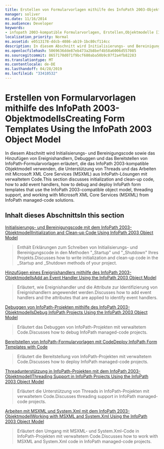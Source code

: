 ```yaml
---
title: Erstellen von Formularvorlagen mithilfe des InfoPath 2003-Objektmodells
manager: soliver
ms.date: 11/16/2014
ms.audience: Developer
keywords:
- infopath 2003-kompatible Formularvorlagen, Erstellen,Objektmodelle [InfoPath 2003], Erstellen von Formularvorlagen für verwalteten Code für InfoPath 2007,Formularvorlagen [InfoPath 2007], Erstellen von InfoPath 2003-kompatiblen Formularvorlagen
localization_priority: Normal
ms.assetid: e0513178-ddcb-4086-ab19-1bc80cf114cc
description: In diesem Abschnitt wird Initialisierungs- und Bereinigungscode sowie das Hinzufügen von Ereignishandlern, Debuggen und das Bereitstellen von InfoPath-Formularvorlagen erläutert, die das InfoPath 2003-kompatible Objektmodell verwenden, die Unterstützung von Threads und das Arbeiten mit Microsoft XML Core Services (MSXML) aus InfoPath-Lösungen mit verwaltetem Code.
ms.openlocfilehash: 5069636dde87eb473a2b8bef4b58a6006d557085
ms.sourcegitcommit: 8657170d071f9bcf680aba50b9c07f2a4fb82283
ms.translationtype: MT
ms.contentlocale: de-DE
ms.lasthandoff: 04/28/2019
ms.locfileid: "33410532"
---
```

# <a name="creating-form-templates-using-the-infopath-2003-object-model"></a><span data-ttu-id="7761f-104">Erstellen von Formularvorlagen mithilfe des InfoPath 2003-Objektmodells</span><span class="sxs-lookup"><span data-stu-id="7761f-104">Creating Form Templates Using the InfoPath 2003 Object Model</span></span>

<span data-ttu-id="7761f-105">In diesem Abschnitt wird Initialisierungs- und Bereinigungscode sowie das Hinzufügen von Ereignishandlern, Debuggen und das Bereitstellen von InfoPath-Formularvorlagen erläutert, die das InfoPath 2003-kompatible Objektmodell verwenden, die Unterstützung von Threads und das Arbeiten mit Microsoft XML Core Services (MSXML) aus InfoPath-Lösungen mit verwaltetem Code.</span><span class="sxs-lookup"><span data-stu-id="7761f-105">This section discusses initialization and clean-up code, how to add event handlers, how to debug and deploy InfoPath form templates that use the InfoPath 2003-compatible object model, threading support, and working with Microsoft XML Core Services (MSXML) from InfoPath managed-code solutions.</span></span>
  
## <a name="in-this-section"></a><span data-ttu-id="7761f-106">Inhalt dieses Abschnitts</span><span class="sxs-lookup"><span data-stu-id="7761f-106">In this section</span></span>

[<span data-ttu-id="7761f-107">Initialisierungs- und Bereinigungscode mit dem InfoPath 2003-Objektmodell</span><span class="sxs-lookup"><span data-stu-id="7761f-107">Initialization and Clean-up Code Using InfoPath 2003 Object Model</span></span>](initialization-and-clean-up-code-using-infopath-2003-object-model.md)
  
> <span data-ttu-id="7761f-108">Enthält Erklärungen zum Schreiben von Initialisierungs- und Bereinigungscode in den Methoden "_Startup" und "_Shutdown" Ihres Projekts.</span><span class="sxs-lookup"><span data-stu-id="7761f-108">Discusses how to write initialization and clean-up code in the _Startup and _Shutdown methods of your project.</span></span>
    
[<span data-ttu-id="7761f-109">Hinzufügen eines Ereignishandlers mithilfe des InfoPath 2003-Objektmodells</span><span class="sxs-lookup"><span data-stu-id="7761f-109">Add an Event Handler Using the InfoPath 2003 Object Model</span></span>](how-to-add-an-event-handler-using-the-infopath-2003-object-model.md)
  
> <span data-ttu-id="7761f-110">Erläutert, wie Ereignishandler und die Attribute zur Identifizierung von Ereignishandlern angewendet werden.</span><span class="sxs-lookup"><span data-stu-id="7761f-110">Discusses how to add event handlers and the attributes that are applied to identify event handlers.</span></span>
    
[<span data-ttu-id="7761f-111">Debuggen von InfoPath-Projekten mithilfe des InfoPath 2003-Objektmodells</span><span class="sxs-lookup"><span data-stu-id="7761f-111">Debug InfoPath Projects Using the InfoPath 2003 Object Model</span></span>](how-to-debug-infopath-projects-using-the-infopath-2003-object-model.md)
  
> <span data-ttu-id="7761f-112">Erläutert das Debuggen von InfoPath-Projekten mit verwaltetem Code.</span><span class="sxs-lookup"><span data-stu-id="7761f-112">Discusses how to debug InfoPath managed-code projects.</span></span>
    
[<span data-ttu-id="7761f-113">Bereitstellen von InfoPath-Formularvorlagen mit Code</span><span class="sxs-lookup"><span data-stu-id="7761f-113">Deploy InfoPath Form Templates with Code</span></span>](how-to-deploy-infopath-form-templates-with-code.md)
  
> <span data-ttu-id="7761f-114">Erläutert die Bereitstellung von InfoPath-Projekten mit verwaltetem Code.</span><span class="sxs-lookup"><span data-stu-id="7761f-114">Discusses how to deploy InfoPath managed-code projects.</span></span>
    
[<span data-ttu-id="7761f-115">Threadunterstützung in InfoPath-Projekten mit dem InfoPath 2003-Objektmodell</span><span class="sxs-lookup"><span data-stu-id="7761f-115">Threading Support in InfoPath Projects Using the InfoPath 2003 Object Model</span></span>](threading-support-in-infopath-projects-using-the-infopath-2003-object-model.md)
  
> <span data-ttu-id="7761f-116">Erläutert die Unterstützung von Threads in InfoPath-Projekten mit verwaltetem Code.</span><span class="sxs-lookup"><span data-stu-id="7761f-116">Discusses threading support in InfoPath managed-code projects.</span></span>
    
[<span data-ttu-id="7761f-117">Arbeiten mit MSXML und System.Xml mit dem InfoPath 2003-Objektmodell</span><span class="sxs-lookup"><span data-stu-id="7761f-117">Working with MSXML and System.Xml Using the InfoPath 2003 Object Model</span></span>](working-with-msxml-and-system-xml-using-the-infopath-2003-object-model.md)
  
> <span data-ttu-id="7761f-118">Erläutert den Umgang mit MSXML- und System.Xml-Code in InfoPath-Projekten mit verwaltetem Code.</span><span class="sxs-lookup"><span data-stu-id="7761f-118">Discusses how to work with MSXML and System.Xml code in InfoPath managed-code projects.</span></span>
    

